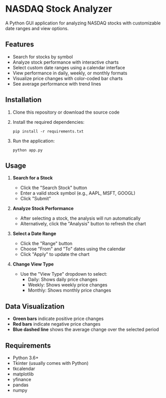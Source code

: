 # NASDAQ Stock Analyzer

A Python GUI application for analyzing NASDAQ stocks with customizable date ranges and view options.

## Features

- Search for stocks by symbol
- Analyze stock performance with interactive charts
- Select custom date ranges using a calendar interface
- View performance in daily, weekly, or monthly formats
- Visualize price changes with color-coded bar charts
- See average performance with trend lines

## Installation

1. Clone this repository or download the source code

2. Install the required dependencies:
   ```
   pip install -r requirements.txt
   ```

3. Run the application:
   ```
   python app.py
   ```

## Usage

1. **Search for a Stock**
   - Click the "Search Stock" button
   - Enter a valid stock symbol (e.g., AAPL, MSFT, GOOGL)
   - Click "Submit"

2. **Analyze Stock Performance**
   - After selecting a stock, the analysis will run automatically
   - Alternatively, click the "Analysis" button to refresh the chart

3. **Select a Date Range**
   - Click the "Range" button
   - Choose "From" and "To" dates using the calendar
   - Click "Apply" to update the chart

4. **Change View Type**
   - Use the "View Type" dropdown to select:
     - Daily: Shows daily price changes
     - Weekly: Shows weekly price changes
     - Monthly: Shows monthly price changes

## Data Visualization

- **Green bars** indicate positive price changes
- **Red bars** indicate negative price changes
- **Blue dashed line** shows the average change over the selected period

## Requirements

- Python 3.6+
- Tkinter (usually comes with Python)
- tkcalendar
- matplotlib
- yfinance
- pandas
- numpy